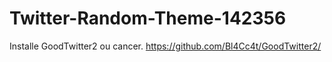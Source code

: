 # Twitter-Random-Theme-142356

Installe GoodTwitter2 ou cancer.
https://github.com/Bl4Cc4t/GoodTwitter2/
